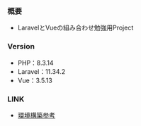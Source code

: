 ### 概要
- LaravelとVueの組み合わせ勉強用Project

### Version
- PHP：8.3.14
- Laravel：11.34.2
- Vue：3.5.13

### LINK
- [環境構築参考](https://qiita.com/hitotch/items/2e816bc1423d00562dc2)
